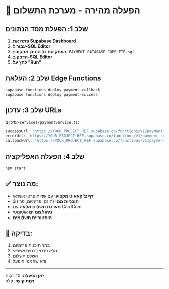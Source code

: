 # 🚀 הפעלה מהירה - מערכת התשלום

## שלב 1: הפעלת מסד הנתונים

1. **פתח את Supabase Dashboard**
2. **עבור ל-SQL Editor**
3. **העתק את כל התוכן מהקובץ:** `PAYMENT_DATABASE_COMPLETE.sql`
4. **הדבק ב-SQL Editor**
5. **לחץ על "Run"**

## שלב 2: העלאת Edge Functions

```bash
supabase functions deploy payment-callback
supabase functions deploy payment-success
```

## שלב 3: עדכון URLs

עדכן ב-`services/paymentService.ts`:

```typescript
successUrl: 'https://YOUR_PROJECT_REF.supabase.co/functions/v1/payment-success',
errorUrl: 'https://YOUR_PROJECT_REF.supabase.co/functions/v1/payment-success',
callbackUrl: 'https://YOUR_PROJECT_REF.supabase.co/functions/v1/payment-callback'
```

## שלב 4: הפעלת האפליקציה

```bash
npm start
```

## ✅ מה נוצר:

- **דף צ'קאאוט מקצועי** עם שדות פרטי אשראי
- **3 תוכניות מנוי** (חינם, פרימיום, פרו)
- **מערכת תשלום מלאה** עם CardCom
- **ניהול מנויים** אוטומטי
- **היסטוריית תשלומים**

## 🎯 בדיקה:

1. בחר תוכנית פרימיום
2. מלא פרטי כרטיס אשראי
3. השלם תשלום
4. ודא שהמנוי הופעל

---

**זמן הפעלה**: 10 דקות  
**רמת קושי**: קלה
